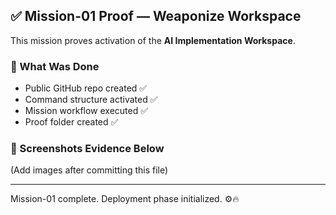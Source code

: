 ## ✅ Mission-01 Proof — Weaponize Workspace

This mission proves activation of the **AI Implementation Workspace**.

### 📌 What Was Done
- Public GitHub repo created ✅  
- Command structure activated ✅  
- Mission workflow executed ✅  
- Proof folder created ✅  

### 📸 Screenshots Evidence Below
(Add images after committing this file)

---

Mission-01 complete. Deployment phase initialized. ⚙️🔥
